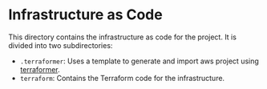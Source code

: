 # Infrastructure as Code

This directory contains the infrastructure as code for the project. It is
divided into two subdirectories:

* `.terraformer`: Uses a template to generate and import aws project using [terraformer](https://github.com/GoogleCloudPlatform/terraformer).
* `terraform`: Contains the Terraform code for the infrastructure.
